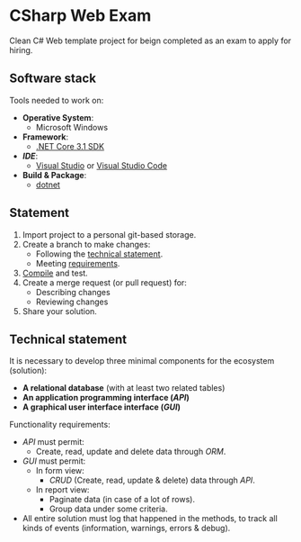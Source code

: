 # CSharp Web Exam

Clean C# Web template project for beign completed as an exam to apply for hiring.

## Software stack

Tools needed to work on:

- **Operative System**:
  - Microsoft Windows
- **Framework**:
  - [.NET Core 3.1 SDK](https://dotnet.microsoft.com/en-us/download)
- ***IDE***:
  - [Visual Studio](https://visualstudio.microsoft.com/) or [Visual Studio Code](https://code.visualstudio.com/)
- **Build & Package**:
  - [dotnet](https://learn.microsoft.com/en-us/dotnet/core/tools/dotnet-publish)

## Statement

1. Import project to a personal git-based storage.
1. Create a branch to make changes:
   - Following the [technical statement](#technical-statement).
   - Meeting [requirements](requirements.md).
1. [Compile](#compile) and test.
1. Create a merge request (or pull request) for:
   - Describing changes
   - Reviewing changes
1. Share your solution.

## Technical statement

It is necessary to develop three minimal components for the ecosystem (solution):

- **A relational database** (with at least two related tables)
- **An application programming interface (*API*)**
- **A graphical user interface interface (*GUI*)**

Functionality requirements:

- *API* must permit:
  - Create, read, update and delete data through *ORM*.
- *GUI* must permit:
  - In form view:
    - *CRUD* (Create, read, update & delete) data through *API*.
  - In report view:
    - Paginate data (in case of a lot of rows).
    - Group data under some criteria.
- All entire solution must log that happened in the methods, to track all kinds of events (information, warnings, errors & debug).

